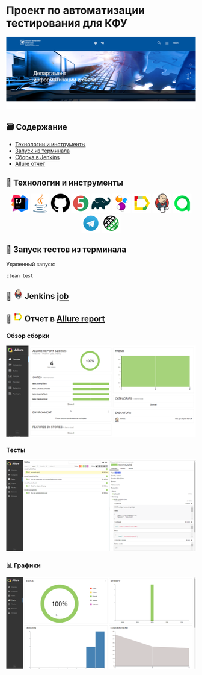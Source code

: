 # Проект по автоматизации тестирования для КФУ 
<p align="left">
<a href="https://dis.kpfu.ru/"><img src="https://github.com/LinaAlekseeva/dis-kpfu/blob/main/src/test/resources/chrome_2bLCSRJGD6.png" /></a>
</p>

## :card_file_box: Содержание
- [Технологии и инструменты](#bookmark-технологии-и-инструменты)
- [Запуск из терминала](#bookmark-запуск-тестов-из-терминала)
- [Сборка в Jenkins](#bookmark--jenkins--job-)
- [Allure отчет](#bookmark--отчет-в-allure-report)

## :bookmark: Технологии и инструменты
<p align="center">
<img src="https://github.com/LinaAlekseeva/rest-api-reqres/blob/main/src/test/resources/logo/IDEA.svg" width="50" height="50"  alt="IDEA"/></a>
<img src="https://github.com/LinaAlekseeva/rest-api-reqres/blob/main/src/test/resources/logo/Java.svg" width="50" height="50"  alt="Java"/></a>
<img src="https://github.com/LinaAlekseeva/rest-api-reqres/blob/main/src/test/resources/logo/Github.svg" width="50" height="50"  alt="Github"/></a>
<img src="https://github.com/LinaAlekseeva/rest-api-reqres/blob/main/src/test/resources/logo/JUnit5.svg" width="50" height="50"  alt="JUnit5"/></a>
<img src="https://github.com/LinaAlekseeva/rest-api-reqres/blob/main/src/test/resources/logo/Gradle.svg" width="50" height="50"  alt="Gradle"/></a>
<img src="https://github.com/LinaAlekseeva/rest-api-reqres/blob/main/src/test/resources/logo/Selenide.svg" width="50" height="50"  alt="Selenide"/></a>
<img src="https://github.com/LinaAlekseeva/rest-api-reqres/blob/main/src/test/resources/logo/Allure.svg" width="50" height="50"  alt="Allure"/></a>
<img src="https://github.com/LinaAlekseeva/rest-api-reqres/blob/main/src/test/resources/logo/Jenkins.svg" width="50" height="50"  alt="Jenkins"/></a>
<a><img src="https://github.com/LinaAlekseeva/rest-api-reqres/blob/main/src/test/resources/logo/Allure_TO.svg" width="50" height="50"  alt="Allure TestOps"/></a>
<a><img src="https://github.com/LinaAlekseeva/rest-api-reqres/blob/main/src/test/resources/logo/Telegram.svg" width="50" height="50"  alt="Telegram"/></a>
<a><img src="https://github.com/LinaAlekseeva/rest-api-reqres/blob/main/src/test/resources/logo/Rest-Assured.svg" width="50" height="50"  alt="Rest-Assured"/></a>
</p>

## :bookmark: Запуск тестов из терминала
Удаленный запуск:
```
clean test
```
## :bookmark: <img src="https://github.com/LinaAlekseeva/rest-api-reqres/blob/main/src/test/resources/logo/Jenkins.svg" width="25" height="25"  alt="Jenkins"/></a> Jenkins <a target="_blank" href="https://jenkins.autotests.cloud/job/dis-kpfu/"> job </a> 

## :bookmark: <img src="https://github.com/LinaAlekseeva/rest-api-reqres/blob/main/src/test/resources/logo/Allure.svg" width="25" height="25"  alt="Allure"/></a> Отчет в <a target="_blank" href="https://jenkins.autotests.cloud/job/rest-api-reqres/allure/">Allure report</a>

### Обзор сборки
<p align="center">
<img title="Allure Overview Dashboard" src="https://github.com/LinaAlekseeva/rest-api-reqres/blob/main/src/test/resources/screens/overview.jpg">
</p>

### Тесты
<p align="center">
<img title="Allure Suites" src="https://github.com/LinaAlekseeva/rest-api-reqres/blob/main/src/test/resources/screens/tests.jpg">
</p>

### :bar_chart: Графики
<p align="center">
<img title="Allure Graphs" src="https://github.com/LinaAlekseeva/rest-api-reqres/blob/main/src/test/resources/screens/graphs.jpg">
</p>
